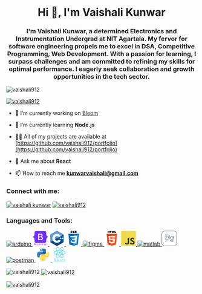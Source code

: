 <h1 align="center">Hi 👋, I'm Vaishali Kunwar</h1>
<h3 align="center">I'm Vaishali Kunwar, a determined Electronics and Instrumentation  Undergrad at NIT Agartala. My fervor for software engineering propels me to excel in DSA, Competitive Programming, Web Development.
With a passion for learning, I surpass challenges and am committed to refining my skills for optimal performance. I eagerly seek collaboration and growth opportunities in the tech sector.</h3>

<p align="left"> <img src="https://komarev.com/ghpvc/?username=vaishali912&label=Profile%20views&color=0e75b6&style=flat" alt="vaishali912" /> </p>

<p align="left"> <a href="https://github.com/ryo-ma/github-profile-trophy"><img src="https://github-profile-trophy.vercel.app/?username=vaishali912" alt="vaishali912" /></a> </p>

- 🔭 I’m currently working on [Bloom](https://github.com/vaishali912/Bloom)

- 🌱 I’m currently learning **Node.js**

- 👨‍💻 All of my projects are available at [https://github.com/vaishali912/portfolio](https://github.com/vaishali912/portfolio)

- 💬 Ask me about **React**

- 📫 How to reach me **kunwarvaishali@gmail.com**

  

<h3 align="left">Connect with me:</h3>
<p align="left">
<a href="https://linkedin.com/in/vaishali kunwar" target="blank"><img align="center" src="https://raw.githubusercontent.com/rahuldkjain/github-profile-readme-generator/master/src/images/icons/Social/linked-in-alt.svg" alt="vaishali kunwar" height="30" width="40" /></a>
<a href="https://www.leetcode.com/vaishali912" target="blank"><img align="center" src="https://raw.githubusercontent.com/rahuldkjain/github-profile-readme-generator/master/src/images/icons/Social/leet-code.svg" alt="vaishali912" height="30" width="40" /></a>
</p>

<h3 align="left">Languages and Tools:</h3>
<p align="left"> <a href="https://www.arduino.cc/" target="_blank" rel="noreferrer"> <img src="https://cdn.worldvectorlogo.com/logos/arduino-1.svg" alt="arduino" width="40" height="40"/> </a> <a href="https://getbootstrap.com" target="_blank" rel="noreferrer"> <img src="https://raw.githubusercontent.com/devicons/devicon/master/icons/bootstrap/bootstrap-plain-wordmark.svg" alt="bootstrap" width="40" height="40"/> </a> <a href="https://www.w3schools.com/cpp/" target="_blank" rel="noreferrer"> <img src="https://raw.githubusercontent.com/devicons/devicon/master/icons/cplusplus/cplusplus-original.svg" alt="cplusplus" width="40" height="40"/> </a> <a href="https://www.w3schools.com/css/" target="_blank" rel="noreferrer"> <img src="https://raw.githubusercontent.com/devicons/devicon/master/icons/css3/css3-original-wordmark.svg" alt="css3" width="40" height="40"/> </a> <a href="https://www.figma.com/" target="_blank" rel="noreferrer"> <img src="https://www.vectorlogo.zone/logos/figma/figma-icon.svg" alt="figma" width="40" height="40"/> </a> <a href="https://www.w3.org/html/" target="_blank" rel="noreferrer"> <img src="https://raw.githubusercontent.com/devicons/devicon/master/icons/html5/html5-original-wordmark.svg" alt="html5" width="40" height="40"/> </a> <a href="https://developer.mozilla.org/en-US/docs/Web/JavaScript" target="_blank" rel="noreferrer"> <img src="https://raw.githubusercontent.com/devicons/devicon/master/icons/javascript/javascript-original.svg" alt="javascript" width="40" height="40"/> </a> <a href="https://www.mathworks.com/" target="_blank" rel="noreferrer"> <img src="https://upload.wikimedia.org/wikipedia/commons/2/21/Matlab_Logo.png" alt="matlab" width="40" height="40"/> </a> <a href="https://www.photoshop.com/en" target="_blank" rel="noreferrer"> <img src="https://raw.githubusercontent.com/devicons/devicon/master/icons/photoshop/photoshop-line.svg" alt="photoshop" width="40" height="40"/> </a> <a href="https://postman.com" target="_blank" rel="noreferrer"> <img src="https://www.vectorlogo.zone/logos/getpostman/getpostman-icon.svg" alt="postman" width="40" height="40"/> </a> <a href="https://www.python.org" target="_blank" rel="noreferrer"> <img src="https://raw.githubusercontent.com/devicons/devicon/master/icons/python/python-original.svg" alt="python" width="40" height="40"/> </a> <a href="https://reactjs.org/" target="_blank" rel="noreferrer"> <img src="https://raw.githubusercontent.com/devicons/devicon/master/icons/react/react-original-wordmark.svg" alt="react" width="40" height="40"/> </a> </p>

<p><img align="left" src="https://github-readme-stats.vercel.app/api/top-langs?username=vaishali912&show_icons=true&locale=en&layout=compact" alt="vaishali912" /></p>

<p>&nbsp;<img align="center" src="https://github-readme-stats.vercel.app/api?username=vaishali912&show_icons=true&locale=en" alt="vaishali912" /></p>

<p><img align="center" src="https://github-readme-streak-stats.herokuapp.com/?user=vaishali912&" alt="vaishali912" /></p>
